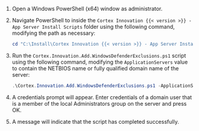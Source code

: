 1. Open a Windows PowerShell (x64) window as administrator.
1. Navigate PowerShell to inside the `Cortex Innovation {{< version >}} - App Server Install Scripts` folder using the following command, modifying the path as necessary:

    ```powershell
    cd "C:\Install\Cortex Innovation {{< version >}} - App Server Install Scripts"
    ```

1. Run the `Cortex.Innovation.Add.WindowsDefenderExclusions.ps1` script using the following command, modifying the `ApplicationServers` value to contain the NETBIOS name or fully qualified domain name of the server:

    ```powershell
    .\Cortex.Innovation.Add.WindowsDefenderExclusions.ps1 -ApplicationServers @("app-server1")
    ```

1. A credentials prompt will appear. Enter credentials of a domain user that is a member of the local Administrators group on the server and press OK.
1. A message will indicate that the script has completed successfully.
